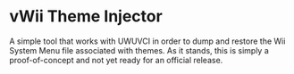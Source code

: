 # vWii Theme Injector

A simple tool that works with UWUVCI in order to dump and restore the Wii System Menu file associated with themes. As it stands, this is simply a proof-of-concept and not yet ready for an official release.